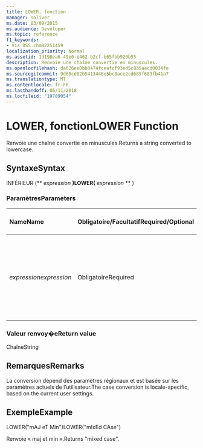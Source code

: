 ```yaml
---
title: LOWER, fonction
manager: soliver
ms.date: 03/09/2015
ms.audience: Developer
ms.topic: reference
f1_keywords:
- Vis_DSS.chm82251459
localization_priority: Normal
ms.assetid: 1d198ea6-49e0-e462-b2cf-b65fbb920b55
description: Renvoie une chaîne convertie en minuscules.
ms.openlocfilehash: da626ee0bb0474fceafcf93ed5c835aacd0034fe
ms.sourcegitcommit: 9d60cd82b5413446e5bc8ace2cd689f683fb41a7
ms.translationtype: MT
ms.contentlocale: fr-FR
ms.lasthandoff: 06/11/2018
ms.locfileid: "19789054"
---
```

# <a name="lower-function"></a><span data-ttu-id="6bb25-103">LOWER, fonction</span><span class="sxs-lookup"><span data-stu-id="6bb25-103">LOWER Function</span></span>

<span data-ttu-id="6bb25-104">Renvoie une chaîne convertie en minuscules.</span><span class="sxs-lookup"><span data-stu-id="6bb25-104">Returns a string converted to lowercase.</span></span>
  
## <a name="syntax"></a><span data-ttu-id="6bb25-105">Syntaxe</span><span class="sxs-lookup"><span data-stu-id="6bb25-105">Syntax</span></span>

<span data-ttu-id="6bb25-106">INFÉRIEUR (** *expression* **)</span><span class="sxs-lookup"><span data-stu-id="6bb25-106">LOWER(** *expression* ** )</span></span> 
  
### <a name="parameters"></a><span data-ttu-id="6bb25-107">Paramètres</span><span class="sxs-lookup"><span data-stu-id="6bb25-107">Parameters</span></span>

|<span data-ttu-id="6bb25-108">**Name**</span><span class="sxs-lookup"><span data-stu-id="6bb25-108">**Name**</span></span>|<span data-ttu-id="6bb25-109">**Obligatoire/Facultatif**</span><span class="sxs-lookup"><span data-stu-id="6bb25-109">**Required/Optional**</span></span>|<span data-ttu-id="6bb25-110">**Type de données**</span><span class="sxs-lookup"><span data-stu-id="6bb25-110">**Data Type**</span></span>|<span data-ttu-id="6bb25-111">**Description**</span><span class="sxs-lookup"><span data-stu-id="6bb25-111">**Description**</span></span>|
|:-----|:-----|:-----|:-----|
| <span data-ttu-id="6bb25-112">_expression_</span><span class="sxs-lookup"><span data-stu-id="6bb25-112">_expression_</span></span> <br/> |<span data-ttu-id="6bb25-113">Obligatoire</span><span class="sxs-lookup"><span data-stu-id="6bb25-113">Required</span></span>  <br/> |<span data-ttu-id="6bb25-114">**Varie**</span><span class="sxs-lookup"><span data-stu-id="6bb25-114">**Varies**</span></span> <br/> | <span data-ttu-id="6bb25-115">Chaîne, référence de cellule ou expression ; le résultat est converti en une chaîne à son tour convertie en minuscules.</span><span class="sxs-lookup"><span data-stu-id="6bb25-115">A string, a cell reference, or an expression; the result is converted to a string which is then converted to lowercase.</span></span>  <br/> |
   
### <a name="return-value"></a><span data-ttu-id="6bb25-116">Valeur renvoy�e</span><span class="sxs-lookup"><span data-stu-id="6bb25-116">Return value</span></span>

<span data-ttu-id="6bb25-117">Chaîne</span><span class="sxs-lookup"><span data-stu-id="6bb25-117">String</span></span>
  
## <a name="remarks"></a><span data-ttu-id="6bb25-118">Remarques</span><span class="sxs-lookup"><span data-stu-id="6bb25-118">Remarks</span></span>

<span data-ttu-id="6bb25-119">La conversion dépend des paramètres régionaux et est basée sur les paramètres actuels de l’utilisateur.</span><span class="sxs-lookup"><span data-stu-id="6bb25-119">The case conversion is locale-specific, based on the current user settings.</span></span> 
  
## <a name="example"></a><span data-ttu-id="6bb25-120">Exemple</span><span class="sxs-lookup"><span data-stu-id="6bb25-120">Example</span></span>

<span data-ttu-id="6bb25-121">LOWER("mAJ eT Min")</span><span class="sxs-lookup"><span data-stu-id="6bb25-121">LOWER("mIxEd CAse")</span></span> 
  
<span data-ttu-id="6bb25-122">Renvoie « maj et min ».</span><span class="sxs-lookup"><span data-stu-id="6bb25-122">Returns "mixed case".</span></span> 
  

